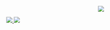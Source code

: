 <p align="center">
  <a href="https://skillicons.dev" target="_blank">
    <img src="https://skillicons.dev/icons?i=js,html,css,git,github,figma,linux,vscode,neovim" />
  </a>
</p>

<a href="https://github.com/maxelonej/fuel-systems-website">
  <picture>
    <source
      srcset="https://github-readme-stats.vercel.app/api/pin/?username=maxelonej&repo=fuel-systems-website&theme=dark&hide_border=true"
      media="(prefers-color-scheme: dark)"
    />
    <source
      srcset="https://github-readme-stats.vercel.app/api/pin/?username=maxelonej&repo=fuel-systems-website"
      media="(prefers-color-scheme: light), (prefers-color-scheme: no-preference)"
    />
    <img src="https://github-readme-stats.vercel.app/api/pin/?username=maxelonej&repo=fuel-systems-website" />
  </picture>
</a>

<a href="https://github.com/maxelonej/fiton">
  <picture>
    <source
      srcset="https://github-readme-stats.vercel.app/api/pin/?username=maxelonej&repo=fiton&theme=dark&hide_border=true"
      media="(prefers-color-scheme: dark)"
    />
    <source
      srcset="https://github-readme-stats.vercel.app/api/pin/?username=maxelonej&repo=fiton"
      media="(prefers-color-scheme: light), (prefers-color-scheme: no-preference)"
    />
    <img src="https://github-readme-stats.vercel.app/api/pin/?username=maxelonej&repo=fiton" />
  </picture>
</a>
